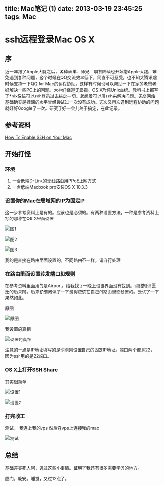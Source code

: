 title: Mac笔记 (1)
date: 2013-03-19 23:45:25
tags: Mac
---

# ssh远程登录Mac OS X


## 序

近一年抱了Apple大腿之后，各种表弟、师兄、朋友陆续也开始抱Apple大腿。难免遇到各种问题，这个时候在QQ交流效率低下，简直不可忍受。也不知大腾讯啥时候支持一下QQ for Mac的远程协助。这样有时候也可以帮助一下在家的老爸老妈解决一些PC上的问题。大神们绕道无鄙视。OS X乃纯Unix血统。教科书上都写了*nix系统可以ssh登录过去搞定一切。就想着可以用ssh来解决问题。无奈网络基础确实是挂课的水平曾经尝试过一次没有成功。这次又再次遇到远程协助的问题就好好Google了一次。研究了好一会儿终于搞定，在此记录。

<!--more-->

## 参考资料

[How To Enable SSH on Your Mac](http://www.maclife.com/article/howtos/how_enable_ssh_your_mac)

## 开始打怪

### 环境

1. 一台低端D-Link的无线路由用PPoE上网方式
2. 一台低端Macbook pro安装OS X 10.8.3

### 设置你的Mac在局域网的IP为固定IP

这一步参考资料上是有的。应该也是必须的。有两种设置方法，一种是参考资料上写的那种在OS X里面设置

![图1](http://ww2.sinaimg.cn/large/bfadf3bejw1e2vjoar7hbj.jpg)

![图2](http://ww4.sinaimg.cn/large/a74ecc4cjw1e2vjoji35vj.jpg)

![图3](http://ww3.sinaimg.cn/large/a74e55b4jw1e2vjoswx7lj.jpg)


我的是直接在路由里面设置的。不同路由不一样，请自行处理

### 在路由里面设置转发端口和规则

在参考资料里面用的是Airport。给我找了一晚上设置界面没有找到。网络知识匮乏的后果阿。后来仔细阅读了一下觉得应该在自己的路由里面设置的。尝试了一下果然如此。


原图


![原图](http://www.maclife.com/files/u12635/ssh_router_setting_0.png)


我设置的真相

![设置的真相](http://ww1.sinaimg.cn/large/a74eed94jw1e2vk1nmz9wj.jpg)

注意的一点是IP地址填写的是你刚刚设置自己的固定IP地址。端口两个都是22，因为ssh用的是22端口。


### OS X上打开SSH Share

其实很简单

![设置1](http://ww3.sinaimg.cn/large/bfadf3bejw1e2vk4y5jocj.jpg)

![设置2](http://ww4.sinaimg.cn/large/a74ecc4cjw1e2vk5i19dcj.jpg)


### 打完收工

测试， 我连上我的vps 然后在vps上连接我的mac

![测试](http://ww1.sinaimg.cn/large/a74e55b4jw1e2vkau1lsxj.jpg)



## 总结

基础差害死人阿，通过这些小事情。证明了我还有很多需要学习的地方。

厦门，晚安。睡觉，又过12点了。







